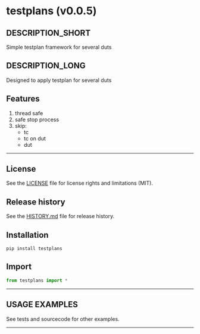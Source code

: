# testplans (v0.0.5)

## DESCRIPTION_SHORT
Simple testplan framework for several duts

## DESCRIPTION_LONG
Designed to apply testplan for several duts


## Features
1. thread safe  
2. safe stop process  
3. skip:  
	- tc  
	- tc on dut  
	- dut  


********************************************************************************
## License
See the [LICENSE](LICENSE) file for license rights and limitations (MIT).


## Release history
See the [HISTORY.md](HISTORY.md) file for release history.


## Installation
```commandline
pip install testplans
```


## Import
```python
from testplans import *
```


********************************************************************************
## USAGE EXAMPLES
See tests and sourcecode for other examples.

********************************************************************************
